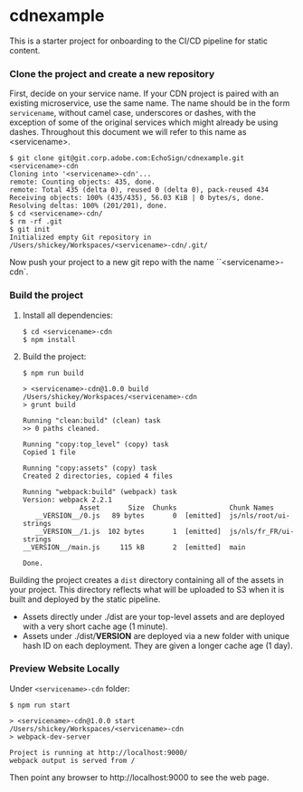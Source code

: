 # cdnexample

This is a starter project for onboarding to the CI/CD pipeline for static content.

### Clone the project and create a new repository
First, decide on your service name. If your CDN project is paired with an existing microservice, use the same name.
The name should be in the form `servicename`, without camel case, underscores or dashes, with the exception of some of
the original services which might already be using dashes. Throughout this document we will refer to this name as
&lt;servicename&gt;.
```
$ git clone git@git.corp.adobe.com:EchoSign/cdnexample.git <servicename>-cdn
Cloning into '<servicename>-cdn'...
remote: Counting objects: 435, done.
remote: Total 435 (delta 0), reused 0 (delta 0), pack-reused 434
Receiving objects: 100% (435/435), 56.03 KiB | 0 bytes/s, done.
Resolving deltas: 100% (201/201), done.
$ cd <servicename>-cdn/
$ rm -rf .git
$ git init
Initialized empty Git repository in /Users/shickey/Workspaces/<servicename>-cdn/.git/
```

Now push your project to a new git repo with the name ``&lt;servicename&gt;-cdn`.

### Build the project
1. Install all dependencies:
    ```
    $ cd <servicename>-cdn
    $ npm install
    ```

3. Build the project:
    ```
    $ npm run build

    > <servicename>-cdn@1.0.0 build /Users/shickey/Workspaces/<servicename>-cdn
    > grunt build

    Running "clean:build" (clean) task
    >> 0 paths cleaned.

    Running "copy:top_level" (copy) task
    Copied 1 file

    Running "copy:assets" (copy) task
    Created 2 directories, copied 4 files

    Running "webpack:build" (webpack) task                                                          Version: webpack 2.2.1
                  Asset       Size  Chunks             Chunk Names
       __VERSION__/0.js   89 bytes       0  [emitted]  js/nls/root/ui-strings
       __VERSION__/1.js  102 bytes       1  [emitted]  js/nls/fr_FR/ui-strings
    __VERSION__/main.js     115 kB       2  [emitted]  main

    Done.

    ```

Building the project creates a `dist` directory containing all of the assets in your project. This directory reflects
what will be uploaded to S3 when it is built and deployed by the static pipeline.

* Assets directly under ./dist are your top-level assets and are deployed with a very short cache age (1 minute).
* Assets under ./dist/__VERSION__ are deployed via a new folder with unique hash ID on each deployment. They are given
  a longer cache age (1 day).

### Preview Website Locally
Under `<servicename>-cdn` folder:
```
$ npm run start

> <servicename>-cdn@1.0.0 start /Users/shickey/Workspaces/<servicename>-cdn
> webpack-dev-server

Project is running at http://localhost:9000/
webpack output is served from /

```

Then point any browser to http://localhost:9000 to see the web page.

